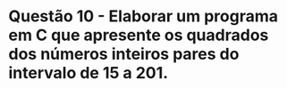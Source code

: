 # Questão 10 - Elaborar um programa em C que apresente os quadrados dos números inteiros pares do intervalo de 15 a 201. 
